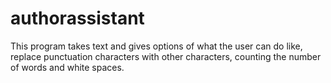 # authorassistant
This program takes text and gives options of what the user can do like, replace punctuation characters with other characters, counting the number of words and white spaces.  
